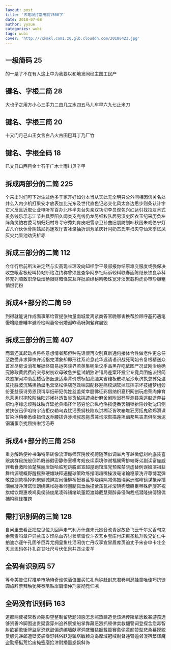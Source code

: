 ```yaml
---
layout: post
title: '五笔跟打常用前1500字'
date: 2018-07-08
author: yysue
categories: wubi
tags: wubi
cover: 'http://7xkmkl.com1.z0.glb.clouddn.com/20180423.jpg'
---
```


## 一级简码 25

的一是了不在有人这上中为我要以和地发同经主国工民产

## 键名、字根二简 28

大也子之用方小心三手力二由几立水四五马儿车早六九七止米刀

## 键名、字根三简 20

十又门月己山王女言白八火古田巴耳丁乃厂竹

## 键名、字根全码 18

已文日口西目金士石干广木土雨川贝辛甲

## 拆成两部分的二简 225

个来出时们可下对生过他多于家开好如分本当从天此无全明只公外间相因信关名处并么入内少机打果安才放表加比光东及世代直色记必交化风太各边思步则条认计字它义反且近取让业电听军百办北林半夫台失亲双功切李员观包兴红达引找拉友术式虽务钱乐示志江节共具罗阳久闻类支克线仍龙另细权队居男汉史区衣玉纪采历负左阵角灵怕右委习胡归妇村导寻守秀刘肯皮吧雪杂卫孙曲旧朋防划叶秋困朱戏伯宁灯占凡介伙休骨阴姑尼妈迷攻厅吉冰录抽折训芳革庆针闪奶杰氏丰扫央夺仙末季忆凤灰尖允呆池劝灾析赤

## 拆成三部分的二简 112

会年行后前所法进定然与实高现长理没向知样学平最部报你结原难变服度或强保决收空眼客极轻叫持站断格注约称曾须显查争阿参社际诉较料联春画陈继景铁良承科怀充列顺敢职渐级烟杨限财暗怪宫互洋批菜绿秘睛吸珠宽牙淡累载构虎协审珍胆粗悄恨罚粉

## 拆成4+部分的二简 59

到得就能说作成面事第给管提张物量南城爱离紧商答官晚哪害换帮脸顾呼基药遇笔慢增隐普睡率避降检啊妻帝弱婚孤昨燕呀胸餐宾晨毁

## 拆成三部分的三简 407

而着还其起动点将些意想情者那但种先话很再次别真新通何接体合性做老件更总任至数受非求算快许活指完清象却即形往系论息花华远请语识战死司始令复根精送众首准尽房设消布展据终周易运笑谈界若英集呢坐议乎品黑存吃依图严况证刚治绝确究除政黄武费府突号树初欢母破急护星试朝独讲错局差案环投宝专竟兵团施派银简块态按河冲助乱楼否伤医退适素背价质标招亮脑某省维板散项层沙永济执忽苏免温莫托胜波沉略担扬盘毛营坚松供店范效味园配移迎痛校湖软掉压挥宗坏技姐梦组旁份亚益康诗劳恩顶谓毕纸研犯优姓丝盖架幸股佛征彩借纳织夏积网创玩虑荣肉伸育危茶勇材抱轮阶徐陆述闭补透鲁吴货敌挑迹桌纷麻舍剧附迟杯厚测县乘逃赵途奔谷绍均序缘忠烦残妹映弃延抢典唱径伴怒穷伦启纵枪洛损促番罢销锁抬陪妙劲沈讯侧贫扶彼迅伊咱符宇洁拒仪勒乌森忧沿丢努枝陷疾洪糊泛皆吹箱堆狂厉括鬼欣郑滑课暂染浮稍秦悉络措倍返乔腰拔详涉培叔怨拖贯兼询浓恢描莲坦幽邦焦丧肃俱奖匆泥钢涌蛋奈扰屈挤啦污汤寿

## 拆成4+部分的三简 258

重身解路便神书海特带转像流深每师容院候视德随落似调举片写越微低刻响底装喜跟病群段统般倒希既器假密静修室模考规夜续索境停谢福属需排端哥弟副读富座威罪著食激险验楚族丽唐饭哈临短跳脱窗宣超屋跑馆班党预席禁晓虚替例误娘演祖获舞梅源缓概野醒摇熟硬雄缺释遍握球策欧练摆喝趣嘴操浪毫诸输稳蒙洗评尊博混弹敬控剑款横择刺聚健诚鲜震闹懂柳桥授暴蓝寒烧纯隔减伟振瑞梁洲缩峰镜谋抵泽插潮尝凝净薄诺惯朗绕瞧帐碰奉倾圈腿佩垂融撞紫荡瓦祥滚辆狗魂腾臣琴殊萨旋寄祝旗幅饮颗惠唤鸡奥侯骑俊尾凌碎铺绪筑董距渡踪截慧颇醉鼻侵陶裁瓶潜隆搞傅锦偶捕鸣慰锋覆跨

## 需打识别码的三简 128

自问里去看正把应见位头回声走气利万什连未元她音改青足故备飞云千尔父香句京余苦责吗章户异兰击岁印杀血齐讨状草雷仅斗农艺乡套庄付床束圣私升败兄访仁牛拍油亦逐午孔固爷巨弄尤拥皇鱼杜泪闲仿亡丹叹享宜冒眉库页迫丈予宋奋申卡壮企灭旦孟码冬扑扎召甘吐尺亏伏伍泉井匹尘麦羊

## 全码有识别码 57

等今美告住程推单市场待奇谁惊酒值置买忙礼尚钟赶封忘君卷判忍挂童唯佳巧抗徒圆旅辞票拜触犹哭泰阻贴岸肩惜仲刑豪彻竞仰凉

## 全码没有识别码 163

道都两使被常教命期影望整制留势题领感怎念照热建造觉该满传斯拿愿致甚游孩选够资善冷脚围速贵疑露穿州追养察堂船掌靠藏恶烈抓顿律卖救翻警词登探含您毒智射欲镇歌街牌监庭恐默鼓偏遗编墙献塞洞盛雅猛额戴篇赛愈偷辈颜赞型悲柔幕摸貌赏版凭递郎遭壁婆袋零舒韩俗跃港骗塔敏赖鸟岛摩域冠喊剩督违臂逼邻漫宿繁辉魔盗勤搭挺荒恰废掩签磨拾津耐播墨惑飘斜饰

